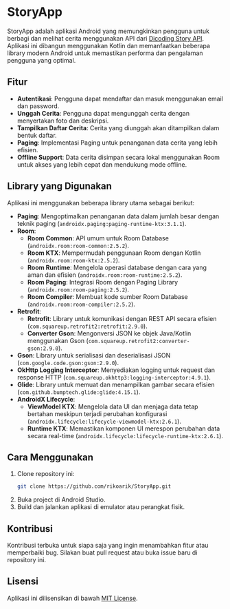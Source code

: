 # StoryApp

StoryApp adalah aplikasi Android yang memungkinkan pengguna untuk berbagi dan melihat cerita menggunakan API dari [Dicoding Story API](https://story-api.dicoding.dev/v1/). Aplikasi ini dibangun menggunakan Kotlin dan memanfaatkan beberapa library modern Android untuk memastikan performa dan pengalaman pengguna yang optimal.

## Fitur

- **Autentikasi**: Pengguna dapat mendaftar dan masuk menggunakan email dan password.
- **Unggah Cerita**: Pengguna dapat mengunggah cerita dengan menyertakan foto dan deskripsi.
- **Tampilkan Daftar Cerita**: Cerita yang diunggah akan ditampilkan dalam bentuk daftar.
- **Paging**: Implementasi Paging untuk penanganan data cerita yang lebih efisien.
- **Offline Support**: Data cerita disimpan secara lokal menggunakan Room untuk akses yang lebih cepat dan mendukung mode offline.

## Library yang Digunakan

Aplikasi ini menggunakan beberapa library utama sebagai berikut:

- **Paging**: Mengoptimalkan penanganan data dalam jumlah besar dengan teknik paging (`androidx.paging:paging-runtime-ktx:3.1.1`).
- **Room**: 
  - **Room Common**: API umum untuk Room Database (`androidx.room:room-common:2.5.2`).
  - **Room KTX**: Mempermudah penggunaan Room dengan Kotlin (`androidx.room:room-ktx:2.5.2`).
  - **Room Runtime**: Mengelola operasi database dengan cara yang aman dan efisien (`androidx.room:room-runtime:2.5.2`).
  - **Room Paging**: Integrasi Room dengan Paging Library (`androidx.room:room-paging:2.5.2`).
  - **Room Compiler**: Membuat kode sumber Room Database (`androidx.room:room-compiler:2.5.2`).
- **Retrofit**: 
  - **Retrofit**: Library untuk komunikasi dengan REST API secara efisien (`com.squareup.retrofit2:retrofit:2.9.0`).
  - **Converter Gson**: Mengonversi JSON ke objek Java/Kotlin menggunakan Gson (`com.squareup.retrofit2:converter-gson:2.9.0`).
- **Gson**: Library untuk serialisasi dan deserialisasi JSON (`com.google.code.gson:gson:2.9.0`).
- **OkHttp Logging Interceptor**: Menyediakan logging untuk request dan response HTTP (`com.squareup.okhttp3:logging-interceptor:4.9.1`).
- **Glide**: Library untuk memuat dan menampilkan gambar secara efisien (`com.github.bumptech.glide:glide:4.15.1`).
- **AndroidX Lifecycle**:
  - **ViewModel KTX**: Mengelola data UI dan menjaga data tetap bertahan meskipun terjadi perubahan konfigurasi (`androidx.lifecycle:lifecycle-viewmodel-ktx:2.6.1`).
  - **Runtime KTX**: Memastikan komponen UI merespon perubahan data secara real-time (`androidx.lifecycle:lifecycle-runtime-ktx:2.6.1`).

## Cara Menggunakan

1. Clone repository ini:
    ```bash
    git clone https://github.com/rikoarik/StoryApp.git
    ```
2. Buka project di Android Studio.
3. Build dan jalankan aplikasi di emulator atau perangkat fisik.

## Kontribusi

Kontribusi terbuka untuk siapa saja yang ingin menambahkan fitur atau memperbaiki bug. Silakan buat pull request atau buka issue baru di repository ini.

## Lisensi

Aplikasi ini dilisensikan di bawah [MIT License](LICENSE).
